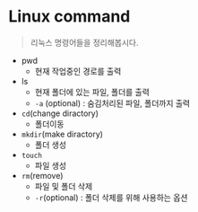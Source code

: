 # Linux command

> 리눅스 명령어들을 정리해봅시다.

- pwd
    - 현재 작업중인 경로를 출력
- ls
    - 현재 폴더에 있는 파일, 폴더를 출력
    - `-a` (optional) : 숨김처리된 파일, 폴더까지 출력
- `cd`(change diractory)
    - 폴더이동
- `mkdir`(make diractory)
    - 폴더 생성
- `touch`
    - 파일 생성
- `rm`(remove)
    - 파일 및 폴더 삭제
    - `-r`(optional) : 폴더 삭제를 위해 사용하는 옵션